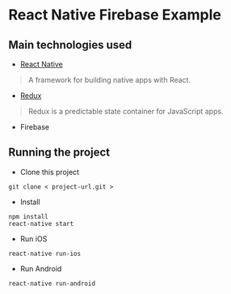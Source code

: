 # React Native Firebase Example

## Main technologies used

- [React Native](https://github.com/facebook/react-native)

> A framework for building native apps with React.

- [Redux](http://redux.js.org/)

> Redux is a predictable state container for JavaScript apps.

- Firebase

## Running the project

- Clone this project
```
git clone < project-url.git >
```

- Install
```
npm install
react-native start
```

- Run iOS
```
react-native run-ios
```

- Run Android
```
react-native run-android
```
